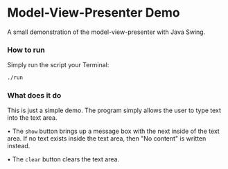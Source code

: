 # Model-View-Presenter Demo

A small demonstration of the model-view-presenter with Java Swing.

### How to run

Simply run the script your Terminal:

```bash
./run
```

### What does it do

This is just a simple demo. The program simply allows the user to type text into
the text area.

• The `show` button brings up a message box with the next inside of
the text area. If no text exists inside the text area, then "No content" is
written instead.

• The `clear` button clears the text area.  
